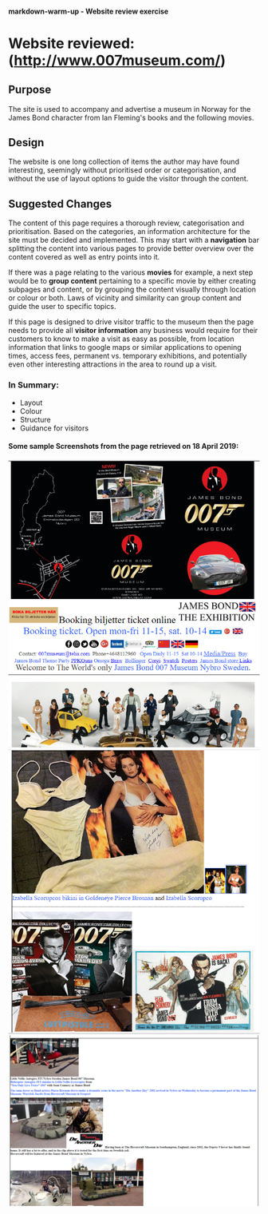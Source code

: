 #### markdown-warm-up - Website review exercise

# Website reviewed:  (http://www.007museum.com/)

## Purpose
The site is used to accompany and advertise a museum in Norway for the James Bond character from Ian Fleming's books and the following movies.

## Design
The website is one long collection of items the author may have found interesting, seemingly without prioritised order or categorisation, and without the use of layout options to guide the visitor through the content.

## Suggested Changes
The content of this page requires a thorough review, categorisation and prioritisation. Based on the categories, an information architecture for the site must be decided and implemented. This may start with a **navigation** bar splitting the content into various pages to provide better overview over the content covered as well as entry points into it.

If there was a page relating to the various **movies** for example, a next step would be to **group content** pertaining to a specific movie by either creating subpages and content, or by grouping the content visually through location or colour or both.
Laws of vicinity and similarity can group content and guide the user to specific topics.

If this page is designed to drive visitor traffic to the museum then the page needs to provide all **visitor information** any business would require for their customers to know to make a visit as easy as possible, from location information that links to google maps or similar applications to opening times, access fees, permanent vs. temporary exhibitions, and potentially even other interesting attractions in the area to round up a visit.

### In Summary:
* Layout
* Colour
* Structure
* Guidance for visitors

#### Some sample Screenshots from the page retrieved on 18 April 2019:
![alt text](https://github.com/MichaelaRa/markdown-warm-up/blob/master/JamesBond3.PNG "James Bond Museum Website")
![alt text](https://github.com/MichaelaRa/markdown-warm-up/blob/master/JamesBond1.PNG "James Bond Museum Website")
![alt text](https://github.com/MichaelaRa/markdown-warm-up/blob/master/JamesBond2.PNG "James Bond Museum Website")


